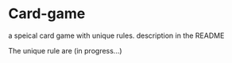 # Card-game
a speical card game with unique rules. description in the README 

The unique rule are (in progress...)
